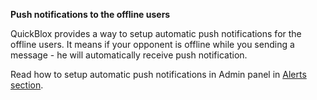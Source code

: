 **Push notifications to the offline users**

QuickBlox provides a way to setup automatic push notifications for the offline users. It means if your opponent is offline while you sending a message - he will automatically receive push notification.

Read how to setup automatic push notifications in Admin panel in [Alerts section](http://quickblox.com/developers/Chat#Alerts).